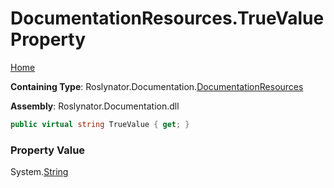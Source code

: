 <a name="_top"></a>

# DocumentationResources\.TrueValue Property

[Home](../../../../README.md#_top)

**Containing Type**: Roslynator\.Documentation\.[DocumentationResources](../README.md#_top)

**Assembly**: Roslynator\.Documentation\.dll

```csharp
public virtual string TrueValue { get; }
```

### Property Value

System\.[String](https://docs.microsoft.com/en-us/dotnet/api/system.string)

